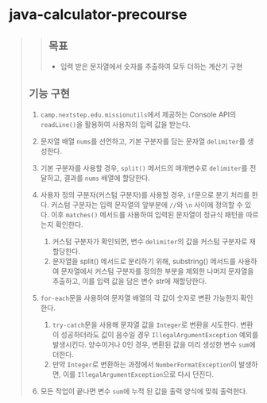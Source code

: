 # java-calculator-precourse
 
>> ## 목표 
>> - 입력 받은 문자열에서 숫자를 추출하여 모두 더하는 계산기 구현
>
> ## 기능 구현
> 
> 1. `camp.nextstep.edu.missionutils`에서 제공하는 Console API의 `readLine()`을 활용하여 사용자의 입력 값을 받는다.
> 
> 
> 2. 문자열 배열 `nums`를 선언하고, 기본 구분자를 담는 문자열 `delimiter`를 생성한다.
>   1. 기본 구분자를 사용할 경우, `split()` 메서드의 매개변수로 `delimiter`를 전달하고, 결과를 `nums` 배열에 할당한다.
>   2. 사용자 정의 구분자(커스텀 구분자)를 사용할 경우, `if`문으로 분기 처리를 한다. 커스텀 구분자는 입력 문자열의 앞부분에 
>   `//`와 `\n` 사이에 정의할 수 있다. 이후 `matches()` 메서드를 사용하여 입력된 문자열이 정규식 패턴을 따르는지 확인한다.
>       1. 커스텀 구분자가 확인되면, 변수 `delimiter`의 값을 커스텀 구분자로 재할당한다.  
>       2. 문자열을 split() 메서드로 분리하기 위해, substring() 메서드를 사용하여 문자열에서 커스텀 구분자를 정의한 부분을
>       제외한 나머지 문자열을 추출하고, 이를 입력 값을 담은 변수 str에 재할당한다.
> 
>
> 3. `for-each`문을 사용하여 문자열 배열의 각 값이 숫자로 변환 가능한지 확인한다.
>    1. `try-catch`문을 사용해 문자열 값을 `Integer`로 변환을 시도한다. 변환이 성공하더라도 값이 음수일 경우 
>    `IllegalArgumentException` 예외를 발생시킨다. 양수이거나 0인 경우, 변환된 값을 미리 생성한 변수 `sum`에 더한다.
>    2. 만약 `Integer`로 변환하는 과정에서 `NumberFormatException`이 발생하면, 이를 `IllegalArgumentException`으로 다시 던진다.
> 
> 
> 4. 모든 작업이 끝나면 변수 `sum`에 누적 된 값을 출력 양식에 맞춰 출력한다. 

